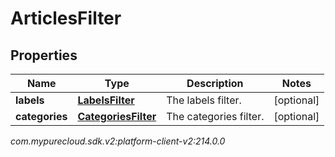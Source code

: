 # ArticlesFilter


## Properties

| Name | Type | Description | Notes |
| ------------ | ------------- | ------------- | ------------- |
| **labels** | [**LabelsFilter**](LabelsFilter) | The labels filter. |  [optional] |
| **categories** | [**CategoriesFilter**](CategoriesFilter) | The categories filter. |  [optional] |




_com.mypurecloud.sdk.v2:platform-client-v2:214.0.0_

